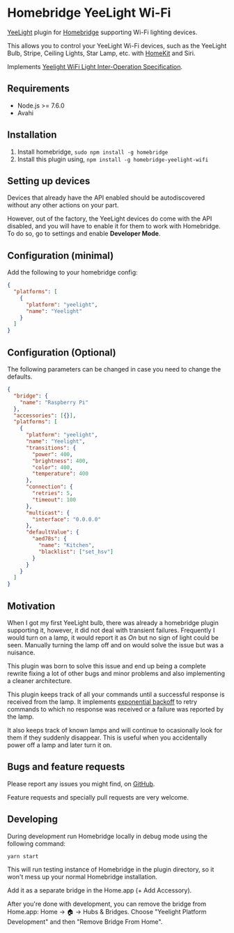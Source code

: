 # Homebridge YeeLight Wi-Fi

[YeeLight](https://www.yeelight.com) plugin for [Homebridge](https://github.com/nfarina/homebridge) supporting Wi-Fi lighting devices.

This allows you to control your YeeLight Wi-Fi devices, such as the YeeLight Bulb, Stripe, Ceiling Lights, Star Lamp, etc. with [HomeKit](https://www.apple.com/ios/home) and Siri.

Implements [Yeelight WiFi Light Inter-Operation Specification](https://www.yeelight.com/download/Yeelight_Inter-Operation_Spec.pdf).

## Requirements

- Node.js >= 7.6.0
- Avahi

## Installation

1. Install homebridge, `sudo npm install -g homebridge`
2. Install this plugin using, `npm install -g homebridge-yeelight-wifi`

## Setting up devices

Devices that already have the API enabled should be autodiscovered without any other actions on your part.

However, out of the factory, the YeeLight devices do come with the API disabled, and you will have to enable it for them to work with Homebridge. To do so, go to settings and enable **Developer Mode**.

## Configuration (minimal)

Add the following to your homebridge config:

```json
{
  "platforms": [
    {
      "platform": "yeelight",
      "name": "Yeelight"
    }
  ]
}
```

## Configuration (Optional)

The following parameters can be changed in case you need to change the defaults.

```json
{
  "bridge": {
    "name": "Raspberry Pi"
  },
  "accessories": [{}],
  "platforms": [
    {
      "platform": "yeelight",
      "name": "Yeelight",
      "transitions": {
        "power": 400,
        "brightness": 400,
        "color": 400,
        "temperature": 400
      },
      "connection": {
        "retries": 5,
        "timeout": 100
      },
      "multicast": {
        "interface": "0.0.0.0"
      },
      "defaultValue": {
        "aed78s": {
          "name": "Kitchen",
          "blacklist": ["set_hsv"]
        }
      }
    }
  ]
}
```

## Motivation

When I got my first YeeLight bulb, there was already a homebridge plugin supporting it, however, it did not deal with transient failures. Frequently I would turn on a lamp, it would report it as _On_ but no sign of light could be seen. Manually turning the lamp off and on would solve the issue but was a nuisance.

This plugin was born to solve this issue and end up being a complete rewrite fixing a lot of other bugs and minor problems and also implementing a cleaner architecture.

This plugin keeps track of all your commands until a successful response is received from the lamp. It implements [exponential backoff](https://en.wikipedia.org/wiki/Exponential_backoff) to retry commands to which no response was received or a failure was reported by the lamp.

It also keeps track of known lamps and will continue to ocasionally look for them if they suddenly disappear. This is useful when you accidentally power off a lamp and later turn it on.

## Bugs and feature requests

Please report any issues you might find, on [GitHub](https://github.com/vieira/homebridge-yeelight-wifi/issues).

Feature requests and specially pull requests are very welcome.

## Developing

During development run Homebridge locally in debug mode using the following command:

```bash
yarn start
```

This will run testing instance of Homebridge in the plugin directory, so it won't mess up your normal Homebridge installation.

Add it as a separate bridge in the Home.app (+ Add Accessory).

After you're done with development, you can remove the bridge from Home.app: Home -> 🏠 -> Hubs & Bridges. Choose "Yeelight Platform Development" and then "Remove Bridge From Home".
